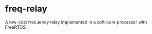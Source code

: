 freq-relay
==========

A low-cost frequency relay implemented in a soft-core processor with FreeRTOS.
